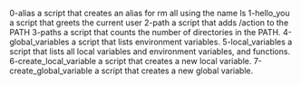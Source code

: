 0-alias a script that creates an alias for rm all using the name ls
1-hello_you a script that greets the current user
2-path a script that adds /action to the PATH
3-paths a script  that counts the number of directories in the PATH.
4-global_variables a script that lists environment variables.
5-local_variables  a script that lists all local variables and environment variables, and functions.
6-create_local_variable a script that creates a new local variable.
7-create_global_variable a script that creates a new global variable.
